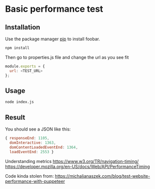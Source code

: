 # Basic performance test 

## Installation

Use the package manager [pip](https://pip.pypa.io/en/stable/) to install foobar.

```bash
npm install
```

Then go to properties.js file and change the url as you see fit

```javascript
module.exports = {
  url: <TEST_URL>
};

```

## Usage

```bash
node index.js 
```

## Result
You should see a JSON like this:

```javascript
{ responseEnd: 1105,
  domInteractive: 1363,
  domContentLoadedEventEnd: 1364,
  loadEventEnd: 2553 }
```

Understanding metrics
https://www.w3.org/TR/navigation-timing/
https://developer.mozilla.org/en-US/docs/Web/API/PerformanceTiming


Code kinda stolen from:
https://michaljanaszek.com/blog/test-website-performance-with-puppeteer
